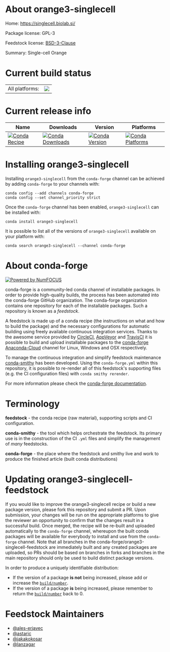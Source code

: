 About orange3-singlecell
========================

Home: https://singlecell.biolab.si/

Package license: GPL-3

Feedstock license: [BSD-3-Clause](https://github.com/conda-forge/orange3-singlecell-feedstock/blob/master/LICENSE.txt)

Summary: Single-cell Orange

Current build status
====================


<table><tr><td>All platforms:</td>
    <td>
      <a href="https://dev.azure.com/conda-forge/feedstock-builds/_build/latest?definitionId=3151&branchName=master">
        <img src="https://dev.azure.com/conda-forge/feedstock-builds/_apis/build/status/orange3-singlecell-feedstock?branchName=master">
      </a>
    </td>
  </tr>
</table>

Current release info
====================

| Name | Downloads | Version | Platforms |
| --- | --- | --- | --- |
| [![Conda Recipe](https://img.shields.io/badge/recipe-orange3--singlecell-green.svg)](https://anaconda.org/conda-forge/orange3-singlecell) | [![Conda Downloads](https://img.shields.io/conda/dn/conda-forge/orange3-singlecell.svg)](https://anaconda.org/conda-forge/orange3-singlecell) | [![Conda Version](https://img.shields.io/conda/vn/conda-forge/orange3-singlecell.svg)](https://anaconda.org/conda-forge/orange3-singlecell) | [![Conda Platforms](https://img.shields.io/conda/pn/conda-forge/orange3-singlecell.svg)](https://anaconda.org/conda-forge/orange3-singlecell) |

Installing orange3-singlecell
=============================

Installing `orange3-singlecell` from the `conda-forge` channel can be achieved by adding `conda-forge` to your channels with:

```
conda config --add channels conda-forge
conda config --set channel_priority strict
```

Once the `conda-forge` channel has been enabled, `orange3-singlecell` can be installed with:

```
conda install orange3-singlecell
```

It is possible to list all of the versions of `orange3-singlecell` available on your platform with:

```
conda search orange3-singlecell --channel conda-forge
```


About conda-forge
=================

[![Powered by NumFOCUS](https://img.shields.io/badge/powered%20by-NumFOCUS-orange.svg?style=flat&colorA=E1523D&colorB=007D8A)](http://numfocus.org)

conda-forge is a community-led conda channel of installable packages.
In order to provide high-quality builds, the process has been automated into the
conda-forge GitHub organization. The conda-forge organization contains one repository
for each of the installable packages. Such a repository is known as a *feedstock*.

A feedstock is made up of a conda recipe (the instructions on what and how to build
the package) and the necessary configurations for automatic building using freely
available continuous integration services. Thanks to the awesome service provided by
[CircleCI](https://circleci.com/), [AppVeyor](https://www.appveyor.com/)
and [TravisCI](https://travis-ci.com/) it is possible to build and upload installable
packages to the [conda-forge](https://anaconda.org/conda-forge)
[Anaconda-Cloud](https://anaconda.org/) channel for Linux, Windows and OSX respectively.

To manage the continuous integration and simplify feedstock maintenance
[conda-smithy](https://github.com/conda-forge/conda-smithy) has been developed.
Using the ``conda-forge.yml`` within this repository, it is possible to re-render all of
this feedstock's supporting files (e.g. the CI configuration files) with ``conda smithy rerender``.

For more information please check the [conda-forge documentation](https://conda-forge.org/docs/).

Terminology
===========

**feedstock** - the conda recipe (raw material), supporting scripts and CI configuration.

**conda-smithy** - the tool which helps orchestrate the feedstock.
                   Its primary use is in the construction of the CI ``.yml`` files
                   and simplify the management of *many* feedstocks.

**conda-forge** - the place where the feedstock and smithy live and work to
                  produce the finished article (built conda distributions)


Updating orange3-singlecell-feedstock
=====================================

If you would like to improve the orange3-singlecell recipe or build a new
package version, please fork this repository and submit a PR. Upon submission,
your changes will be run on the appropriate platforms to give the reviewer an
opportunity to confirm that the changes result in a successful build. Once
merged, the recipe will be re-built and uploaded automatically to the
`conda-forge` channel, whereupon the built conda packages will be available for
everybody to install and use from the `conda-forge` channel.
Note that all branches in the conda-forge/orange3-singlecell-feedstock are
immediately built and any created packages are uploaded, so PRs should be based
on branches in forks and branches in the main repository should only be used to
build distinct package versions.

In order to produce a uniquely identifiable distribution:
 * If the version of a package **is not** being increased, please add or increase
   the [``build/number``](https://docs.conda.io/projects/conda-build/en/latest/resources/define-metadata.html#build-number-and-string).
 * If the version of a package **is** being increased, please remember to return
   the [``build/number``](https://docs.conda.io/projects/conda-build/en/latest/resources/define-metadata.html#build-number-and-string)
   back to 0.

Feedstock Maintainers
=====================

* [@ales-erjavec](https://github.com/ales-erjavec/)
* [@astaric](https://github.com/astaric/)
* [@jakakokosar](https://github.com/jakakokosar/)
* [@lanzagar](https://github.com/lanzagar/)

